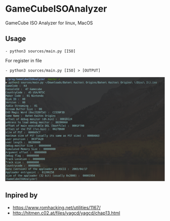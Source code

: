 # GameCubeISOAnalyzer
GameCube ISO Analyzer for linux, MacOS

## Usage
    - python3 sources/main.py [ISO]

For register in file

    - python3 sources/main.py [ISO] > [OUTPUT]

![alt tag](cli-presentation.png)

## Inpired by

- https://www.romhacking.net/utilities/1167/
- http://hitmen.c02.at/files/yagcd/yagcd/chap13.html
